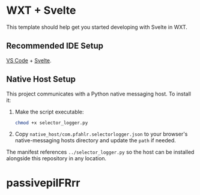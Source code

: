 # WXT + Svelte

This template should help get you started developing with Svelte in WXT.

## Recommended IDE Setup

[VS Code](https://code.visualstudio.com/) + [Svelte](https://marketplace.visualstudio.com/items?itemName=svelte.svelte-vscode).

## Native Host Setup

This project communicates with a Python native messaging host. To install it:

1. Make the script executable:
   ```bash
   chmod +x selector_logger.py
   ```
2. Copy `native_host/com.pfahlr.selectorlogger.json` to your browser's native-messaging hosts directory and update the `path` if needed.

The manifest references `../selector_logger.py` so the host can be installed alongside this repository in any location.

# passivepilFRrr
